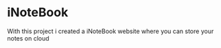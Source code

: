 # iNoteBook
With this project i created a iNoteBook website where you can store your notes on cloud
